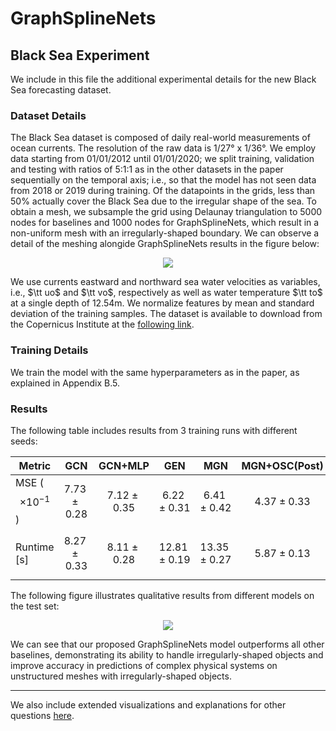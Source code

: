 # GraphSplineNets 

## Black Sea Experiment

We include in this file the additional experimental details for the new Black Sea forecasting dataset.

### Dataset Details
The Black Sea dataset is composed of daily real-world measurements of ocean currents. The resolution of the raw data is 1/27° x 1/36°. We employ data starting from 01/01/2012 until 01/01/2020; we split training, validation and testing with ratios of 5:1:1 as in the other datasets in the paper sequentially on the temporal axis; i.e., so that the model has not seen data from 2018 or 2019 during training. Of the datapoints in the grids, less than 50% actually cover the Black Sea due to the irregular shape of the sea. To obtain a mesh, we subsample the grid using Delaunay triangulation to 5000 nodes for baselines and 1000 nodes for GraphSplineNets, which result in a non-uniform mesh with an irregularly-shaped boundary. We can observe a detail of the meshing alongide GraphSplineNets results in the figure below:


<div align="center">
    <img src="https://anonymous.4open.science/r/graphsplinenets/rebuttal/assets/blacksea-meshing.png"/>
</div>


We use currents eastward and northward sea water velocities as variables, i.e., $\tt uo$ and $\tt vo$, respectively as well as water temperature $\tt to$ at a single depth of 12.54m. We normalize features by mean and standard deviation of the training samples. The dataset is available to download from the Copernicus Institute at the [following link](https://data.marine.copernicus.eu/product/BLKSEA_MULTIYEAR_PHY_007_004/description).

### Training Details
We train the model with the same hyperparameters as in the paper, as explained in Appendix B.5.

### Results

The following table includes results from 3 training runs with different seeds:


| Metric | GCN | GCN+MLP | GEN | MGN | MGN+OSC(Post) | MGN+OSC | MGN+OSC+Adaptive |
| --- | --- | --- | --- | --- | --- | --- | --- |
| MSE ($$\times10^{-1}$$) | $$7.73 \pm 0.28$$ | $$7.12 \pm 0.35$$ | $$6.22 \pm 0.31$$ | $$6.41 \pm 0.42$$ | $$4.37 \pm 0.33$$ | $$4.23 \pm 0.17$$ | $$3.91 \pm 0.27$$ |
| Runtime [s] | $$8.27 \pm 0.33$$ | $$8.11 \pm 0.28$$ | $$12.81 \pm 0.19$$ | $$13.35 \pm 0.27$$ | $$5.87 \pm 0.13$$ | $$5.13 \pm 0.21$$ | $$5.79 \pm 0.15$$ |

The following figure illustrates qualitative results from different models on the test set:

<div align="center">
    <img src="https://anonymous.4open.science/r/graphsplinenets/rebuttal/assets/blacksea-main.png" />
</div>

We can see that our proposed GraphSplineNets model outperforms all other baselines, demonstrating its ability to handle irregularly-shaped objects and improve accuracy in predictions of complex physical systems on unstructured meshes with irregularly-shaped objects. 


---

We also include extended visualizations and explanations for other questions [here](Additional_Visualizations.md).